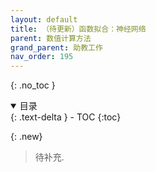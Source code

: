 ```yaml
---
layout: default
title: （待更新）函数拟合：神经网络
parent: 数值计算方法
grand_parent: 助教工作
nav_order: 195
---
```


{: .no_toc }

<details open markdown="block">
  <summary>
    目录
  </summary>
  {: .text-delta }
- TOC
{:toc}
</details>


{: .new}
> 待补充.